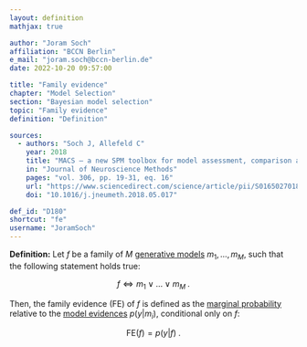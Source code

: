 ```yaml
---
layout: definition
mathjax: true

author: "Joram Soch"
affiliation: "BCCN Berlin"
e_mail: "joram.soch@bccn-berlin.de"
date: 2022-10-20 09:57:00

title: "Family evidence"
chapter: "Model Selection"
section: "Bayesian model selection"
topic: "Family evidence"
definition: "Definition"

sources:
  - authors: "Soch J, Allefeld C"
    year: 2018
    title: "MACS – a new SPM toolbox for model assessment, comparison and selection"
    in: "Journal of Neuroscience Methods"
    pages: "vol. 306, pp. 19-31, eq. 16"
    url: "https://www.sciencedirect.com/science/article/pii/S0165027018301468"
    doi: "10.1016/j.jneumeth.2018.05.017"

def_id: "D180"
shortcut: "fe"
username: "JoramSoch"
---
```



**Definition:** Let $f$ be a family of $M$ [generative models](/D/gm) $m_1, \ldots, m_M$, such that the following statement holds true:

$$ \label{eq:fam}
f \Leftrightarrow m_1 \vee \ldots \vee m_M \; .
$$

Then, the family evidence (FE) of $f$ is defined as the [marginal probability](/D/prob-marg) relative to the [model evidences](/D/me) $p(y \vert m_i)$, conditional only on $f$:

$$ \label{eq:fe}
\mathrm{FE}(f) = p(y|f) \; .
$$